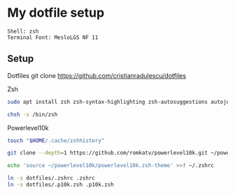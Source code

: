 My dotfile setup
================

```
Shell: zsh
Terminal Font: MesloLGS NF 11 
```

Setup
-----
Dotfiles
git clone https://github.com/cristianradulescu/dotfiles

Zsh
```sh
sudo apt install zsh zsh-syntax-highlighting zsh-autosuggestions autojump

chsh -s /bin/zsh
```

Powerlevel10k
```sh
touch "$HOME/.cache/zshhistory"

git clone --depth=1 https://github.com/romkatv/powerlevel10k.git ~/powerlevel10k

echo 'source ~/powerlevel10k/powerlevel10k.zsh-theme' >>! ~/.zshrc

ln -s dotfiles/.zshrc .zshrc
ln -s dotfiles/.p10k.zsh .p10k.zsh
```
